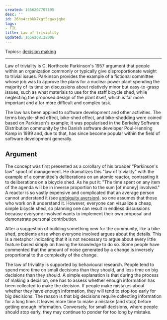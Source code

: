 ```yaml
---
created: 1656267707195
desc: ''
id: 26ho4rzbkk7xgt5cgwxjqbe
tags:
- TIL
title: Law of triviality
updated: 1656268132006
---
```

   
Topics::  [decision making](../topics/decision%20making.md)   
   
   
---   
   
Law of triviality is C. Northcote Parkinson's 1957 argument that people within an organization commonly or typically give disproportionate weight to trivial issues. Parkinson provides the example of a fictional committee whose job was to approve the plans for a nuclear power plant spending the majority of its time on discussions about relatively minor but easy-to-grasp issues, such as what materials to use for the staff bicycle shed, while neglecting the proposed design of the plant itself, which is far more important and a far more difficult and complex task.   
   
The law has been applied to software development and other activities. The terms bicycle-shed effect, bike-shed effect, and bike-shedding were coined based on Parkinson's example; it was popularised in the Berkeley Software Distribution community by the Danish software developer Poul-Henning Kamp in 1999 and, due to that, has since become popular within the field of software development generally.   
   
## Argument   
   
The concept was first presented as a corollary of his broader "Parkinson's law" spoof of management. He dramatizes this "law of triviality" with the example of a committee's deliberations on an atomic reactor, contrasting it to deliberations on a bicycle shed. As he put it: "The time spent on any item of the agenda will be in inverse proportion to the sum [of money] involved." A reactor is so vastly expensive and complicated that an average person cannot understand it (see [ambiguity aversion](../archive/ambiguity%20aversion.md)), so one assumes that those who work on it understand it. However, everyone can visualize a cheap, simple bicycle shed, so planning one can result in endless discussions because everyone involved wants to implement their own proposal and demonstrate personal contribution.   
   
After a suggestion of building something new for the community, like a bike shed, problems arise when everyone involved argues about the details. This is a metaphor indicating that it is not necessary to argue about every little feature based simply on having the knowledge to do so. Some people have commented that the amount of noise generated by a change is inversely proportional to the complexity of the change.   
   
The law of triviality is supported by behavioural research. People tend to spend more time on small decisions than they should, and less time on big decisions than they should. A simple explanation is that during the process of making a decision, one has to assess whether enough information has been collected to make the decision. If people make mistakes about whether they have enough information, they will tend to stop too early for big decisions. The reason is that big decisions require collecting information for a long time. It leaves more time to make a mistake (and stop) before getting enough information. Conversely, for small decisions, where people should stop early, they may continue to ponder for too long by mistake.